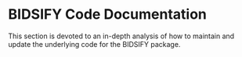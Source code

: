 # BIDSIFY Code Documentation

This section is devoted to an in-depth analysis of how to maintain and update the underlying code for the BIDSIFY package.